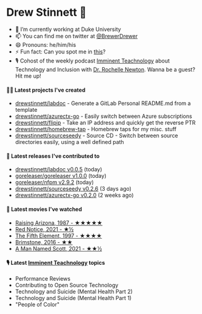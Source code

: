 
# Drew Stinnett 👋

- 🔭 I’m currently working at Duke University
- 📫 You can find me on twitter at [@BrewerDrewer](https://twitter.com/BrewerDrewer)
- 😄 Pronouns: he/him/his
- ⚡ Fun fact: Can you spot me in [this](https://www.youtube.com/watch?v=oL9WnB0qHBA)?
- 🎙 Cohost of the weekly podcast [Imminent Teachnology](https://podcast.imminentteachnology.com/) about Technology and Inclusion with [Dr. Rochelle Newton](https://www.linkedin.com/in/drrochellenewton/). Wanna be a guest? Hit me up!

#### 👨‍💻 Latest projects I've created
- [drewstinnett/labdoc](https://github.com/drewstinnett/labdoc) - Generate a GitLab Personal README.md from a template
- [drewstinnett/azurectx-go](https://github.com/drewstinnett/azurectx-go) - Easily switch between Azure subscriptions
- [drewstinnett/flipip](https://github.com/drewstinnett/flipip) - Take an IP address and quickly get the reverse PTR
- [drewstinnett/homebrew-tap](https://github.com/drewstinnett/homebrew-tap) - Homebrew taps for my misc. stuff
- [drewstinnett/sourceseedy](https://github.com/drewstinnett/sourceseedy) - Source CD - Switch between source directories easily, using a well defined path

#### 🚀 Latest releases I've contributed to
- [drewstinnett/labdoc v0.0.5](https://github.com/drewstinnett/labdoc/releases/tag/v0.0.5) (today)
- [goreleaser/goreleaser v1.0.0](https://github.com/goreleaser/goreleaser/releases/tag/v1.0.0) (today)
- [goreleaser/nfpm v2.9.2](https://github.com/goreleaser/nfpm/releases/tag/v2.9.2) (today)
- [drewstinnett/sourceseedy v0.2.6](https://github.com/drewstinnett/sourceseedy/releases/tag/v0.2.6) (3 days ago)
- [drewstinnett/azurectx-go v0.2.0](https://github.com/drewstinnett/azurectx-go/releases/tag/v0.2.0) (2 weeks ago)

#### 🍿 Latest movies I've watched
- [Raising Arizona, 1987 - ★★★★★](https://letterboxd.com/mondodrew/film/raising-arizona/)
- [Red Notice, 2021 - ★½](https://letterboxd.com/mondodrew/film/red-notice/)
- [The Fifth Element, 1997 - ★★★★](https://letterboxd.com/mondodrew/film/the-fifth-element/)
- [Brimstone, 2016 - ★★](https://letterboxd.com/mondodrew/film/brimstone-2016/)
- [A Man Named Scott, 2021 - ★★½](https://letterboxd.com/mondodrew/film/a-man-named-scott/)

#### 🎙 Latest [Imminent Teachnology](https://podcast.imminentteachnology.com/) topics
- Performance Reviews
- Contributing to Open Source Technology
- Technology and Suicide (Mental Health Part 2)
- Technology and Suicide (Mental Health Part 1)
- &#34;People of Color&#34;